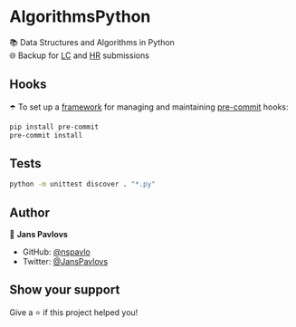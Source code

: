 # AlgorithmsPython
  
📚 Data Structures and Algorithms in Python  
🌐 Backup for [LC](https://leetcode.com/) and [HR](https://www.hackerrank.com/) submissions  
  
## Hooks

☂️ To set up a [framework](https://pre-commit.com/) for managing and maintaining [pre-commit](https://git-scm.com/book/en/v2/Customizing-Git-Git-Hooks) hooks:

```bash
pip install pre-commit
pre-commit install
```

## Tests

```bash
python -m unittest discover . "*.py"
```

## Author

👤 **Jans Pavlovs**

* GitHub: [@nspavlo](https://github.com/nspavlo)
* Twitter: [@JansPavlovs](https://twitter.com/JansPavlovs)

## Show your support

Give a ⭐️ if this project helped you!
